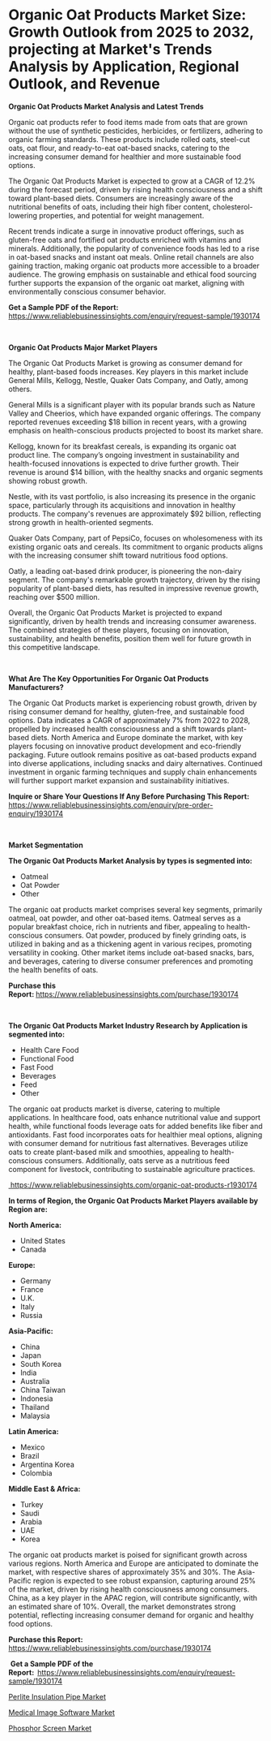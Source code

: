 <p><h1>Organic Oat Products Market Size: Growth Outlook from 2025 to 2032, projecting at Market's Trends Analysis by Application, Regional Outlook, and Revenue</h1></p><p><strong>Organic Oat Products Market Analysis and Latest Trends</strong></p>
<p><p>Organic oat products refer to food items made from oats that are grown without the use of synthetic pesticides, herbicides, or fertilizers, adhering to organic farming standards. These products include rolled oats, steel-cut oats, oat flour, and ready-to-eat oat-based snacks, catering to the increasing consumer demand for healthier and more sustainable food options. </p><p>The Organic Oat Products Market is expected to grow at a CAGR of 12.2% during the forecast period, driven by rising health consciousness and a shift toward plant-based diets. Consumers are increasingly aware of the nutritional benefits of oats, including their high fiber content, cholesterol-lowering properties, and potential for weight management. </p><p>Recent trends indicate a surge in innovative product offerings, such as gluten-free oats and fortified oat products enriched with vitamins and minerals. Additionally, the popularity of convenience foods has led to a rise in oat-based snacks and instant oat meals. Online retail channels are also gaining traction, making organic oat products more accessible to a broader audience. The growing emphasis on sustainable and ethical food sourcing further supports the expansion of the organic oat market, aligning with environmentally conscious consumer behavior.</p></p>
<p><strong>Get a Sample PDF of the Report:&nbsp;</strong> <a href="https://www.reliablebusinessinsights.com/enquiry/request-sample/1930174?utm_campaign=62&utm_medium=2&utm_source=Github&utm_content=ia&utm_term=16012025&utm_id=organic-oat-products">https://www.reliablebusinessinsights.com/enquiry/request-sample/1930174</a></p>
<p>&nbsp;</p>
<p><strong>Organic Oat Products Major Market Players</strong></p>
<p><p>The Organic Oat Products Market is growing as consumer demand for healthy, plant-based foods increases. Key players in this market include General Mills, Kellogg, Nestle, Quaker Oats Company, and Oatly, among others.</p><p>General Mills is a significant player with its popular brands such as Nature Valley and Cheerios, which have expanded organic offerings. The company reported revenues exceeding $18 billion in recent years, with a growing emphasis on health-conscious products projected to boost its market share.</p><p>Kellogg, known for its breakfast cereals, is expanding its organic oat product line. The company’s ongoing investment in sustainability and health-focused innovations is expected to drive further growth. Their revenue is around $14 billion, with the healthy snacks and organic segments showing robust growth.</p><p>Nestle, with its vast portfolio, is also increasing its presence in the organic space, particularly through its acquisitions and innovation in healthy products. The company's revenues are approximately $92 billion, reflecting strong growth in health-oriented segments.</p><p>Quaker Oats Company, part of PepsiCo, focuses on wholesomeness with its existing organic oats and cereals. Its commitment to organic products aligns with the increasing consumer shift toward nutritious food options.</p><p>Oatly, a leading oat-based drink producer, is pioneering the non-dairy segment. The company's remarkable growth trajectory, driven by the rising popularity of plant-based diets, has resulted in impressive revenue growth, reaching over $500 million.</p><p>Overall, the Organic Oat Products Market is projected to expand significantly, driven by health trends and increasing consumer awareness. The combined strategies of these players, focusing on innovation, sustainability, and health benefits, position them well for future growth in this competitive landscape.</p></p>
<p>&nbsp;</p>
<p><strong>What Are The Key Opportunities For Organic Oat Products Manufacturers?</strong></p>
<p><p>The Organic Oat Products market is experiencing robust growth, driven by rising consumer demand for healthy, gluten-free, and sustainable food options. Data indicates a CAGR of approximately 7% from 2022 to 2028, propelled by increased health consciousness and a shift towards plant-based diets. North America and Europe dominate the market, with key players focusing on innovative product development and eco-friendly packaging. Future outlook remains positive as oat-based products expand into diverse applications, including snacks and dairy alternatives. Continued investment in organic farming techniques and supply chain enhancements will further support market expansion and sustainability initiatives.</p></p>
<p><strong>Inquire or Share Your Questions If Any Before Purchasing This Report:</strong> <a href="https://www.reliablebusinessinsights.com/enquiry/pre-order-enquiry/1930174?utm_campaign=62&utm_medium=2&utm_source=Github&utm_content=ia&utm_term=16012025&utm_id=organic-oat-products">https://www.reliablebusinessinsights.com/enquiry/pre-order-enquiry/1930174</a></p>
<p>&nbsp;</p>
<p><strong>Market Segmentation</strong></p>
<p><strong>The Organic Oat Products Market Analysis by types is segmented into:</strong></p>
<p><ul><li>Oatmeal</li><li>Oat Powder</li><li>Other</li></ul></p>
<p><p>The organic oat products market comprises several key segments, primarily oatmeal, oat powder, and other oat-based items. Oatmeal serves as a popular breakfast choice, rich in nutrients and fiber, appealing to health-conscious consumers. Oat powder, produced by finely grinding oats, is utilized in baking and as a thickening agent in various recipes, promoting versatility in cooking. Other market items include oat-based snacks, bars, and beverages, catering to diverse consumer preferences and promoting the health benefits of oats.</p></p>
<p><strong>Purchase this Report:&nbsp;</strong><a href="https://www.reliablebusinessinsights.com/purchase/1930174?utm_campaign=62&utm_medium=2&utm_source=Github&utm_content=ia&utm_term=16012025&utm_id=organic-oat-products">https://www.reliablebusinessinsights.com/purchase/1930174</a></p>
<p>&nbsp;</p>
<p><strong>The Organic Oat Products Market Industry Research by Application is segmented into:</strong></p>
<p><ul><li>Health Care Food</li><li>Functional Food</li><li>Fast Food</li><li>Beverages</li><li>Feed</li><li>Other</li></ul></p>
<p><p>The organic oat products market is diverse, catering to multiple applications. In healthcare food, oats enhance nutritional value and support health, while functional foods leverage oats for added benefits like fiber and antioxidants. Fast food incorporates oats for healthier meal options, aligning with consumer demand for nutritious fast alternatives. Beverages utilize oats to create plant-based milk and smoothies, appealing to health-conscious consumers. Additionally, oats serve as a nutritious feed component for livestock, contributing to sustainable agriculture practices.</p></p>
<p><a href="https://www.reliablebusinessinsights.com/organic-oat-products-r1930174?utm_campaign=62&utm_medium=2&utm_source=Github&utm_content=ia&utm_term=16012025&utm_id=organic-oat-products">&nbsp;https://www.reliablebusinessinsights.com/organic-oat-products-r1930174</a></p>
<p><strong>In terms of Region, the Organic Oat Products Market Players available by Region are:</strong></p>
<p>
    <p> <strong> North America: </strong>
        <ul>
            <li>United States</li>
            <li>Canada</li>
        </ul>
        </p> 
    <p> <strong> Europe: </strong>
        <ul>
            <li>Germany</li>
            <li>France</li>
            <li>U.K.</li>
            <li>Italy</li>
            <li>Russia</li>
        </ul>
        </p> 
    <p> <strong> Asia-Pacific: </strong>
        <ul>
            <li>China</li>
            <li>Japan</li>
            <li>South Korea</li>
            <li>India</li>
            <li>Australia</li>
            <li>China Taiwan</li>
            <li>Indonesia</li>
            <li>Thailand</li>
            <li>Malaysia</li>
        </ul>
        </p> 
    <p> <strong> Latin America: </strong>
        <ul>
            <li>Mexico</li>
            <li>Brazil</li>
            <li>Argentina Korea</li>
            <li>Colombia</li>
        </ul>
        </p> 
    <p> <strong> Middle East & Africa: </strong>
        <ul>
            <li>Turkey</li>
            <li>Saudi</li>
            <li>Arabia</li>
            <li>UAE</li>
            <li>Korea</li>
        </ul>
    </p>
    </p>
<p><p>The organic oat products market is poised for significant growth across various regions. North America and Europe are anticipated to dominate the market, with respective shares of approximately 35% and 30%. The Asia-Pacific region is expected to see robust expansion, capturing around 25% of the market, driven by rising health consciousness among consumers. China, as a key player in the APAC region, will contribute significantly, with an estimated share of 10%. Overall, the market demonstrates strong potential, reflecting increasing consumer demand for organic and healthy food options.</p></p>
<p><strong>Purchase this Report: </strong><a href="https://www.reliablebusinessinsights.com/purchase/1930174?utm_campaign=62&utm_medium=2&utm_source=Github&utm_content=ia&utm_term=16012025&utm_id=organic-oat-products">https://www.reliablebusinessinsights.com/purchase/1930174</a></p>
<p>&nbsp;<strong>Get a Sample PDF of the Report:&nbsp;&nbsp;</strong><a href="https://www.reliablebusinessinsights.com/enquiry/request-sample/1930174?utm_campaign=62&utm_medium=2&utm_source=Github&utm_content=ia&utm_term=16012025&utm_id=organic-oat-products">https://www.reliablebusinessinsights.com/enquiry/request-sample/1930174</a></p>
<p><strong></strong></p>
<p><p><a href="https://github.com/organophelia8282/Market-Research-Report-List-1/blob/main/perlite-insulation-pipe-market.md?utm_campaign=62&utm_medium=2&utm_source=Github&utm_content=ia&utm_term=16012025&utm_id=organic-oat-products">Perlite Insulation Pipe Market</a></p><p><a href="https://github.com/jamastodola515/Market-Research-Report-List-1/blob/main/medical-image-software-market.md?utm_campaign=62&utm_medium=2&utm_source=Github&utm_content=ia&utm_term=16012025&utm_id=organic-oat-products">Medical Image Software Market</a></p><p><a href="https://github.com/danikabiele541/Market-Research-Report-List-1/blob/main/phosphor-screen-market.md?utm_campaign=62&utm_medium=2&utm_source=Github&utm_content=ia&utm_term=16012025&utm_id=organic-oat-products">Phosphor Screen Market</a></p></p>